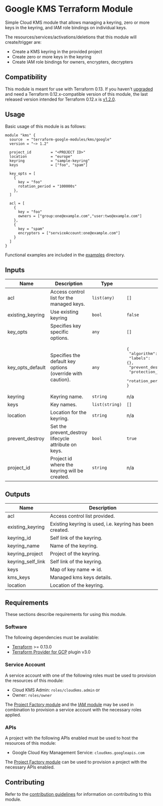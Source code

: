 # Google KMS Terraform Module

Simple Cloud KMS module that allows managing a keyring, zero or more keys in the keyring, and IAM role bindings on individual keys.

The resources/services/activations/deletions that this module will create/trigger are:

- Create a KMS keyring in the provided project
- Create zero or more keys in the keyring
- Create IAM role bindings for owners, encrypters, decrypters

## Compatibility
This module is meant for use with Terraform 0.13. If you haven't
[upgraded](https://www.terraform.io/upgrade-guides/0-13.html) and need a Terraform
0.12.x-compatible version of this module, the last released version
intended for Terraform 0.12.x is [v1.2.0](https://registry.terraform.io/modules/terraform-google-modules/-kms/google/v1.2.0).

## Usage

Basic usage of this module is as follows:

```hcl
module "kms" {
  source  = "terraform-google-modules/kms/google"
  version = "~> 1.2"

  project_id         = "<PROJECT ID>"
  location           = "europe"
  keyring            = "sample-keyring"
  keys               = ["foo", "spam"]

  key_opts = [
    {
      key = "foo"
      rotation_period = "100000s"
    },
  ]

  acl = [
    {
      key = "foo"
      owners = ["group:one@example.com","user:two@example.com"]
    },
    {
      key = "spam"
      encrypters = ["serviceAccount:one@example.com"]
    }
  ]
}
```

Functional examples are included in the
[examples](./examples/) directory.

<!-- BEGINNING OF PRE-COMMIT-TERRAFORM DOCS HOOK -->
## Inputs

| Name | Description | Type | Default | Required |
|------|-------------|------|---------|:--------:|
| acl | Access control list for the managed keys. | `list(any)` | `[]` | no |
| existing\_keyring | Use existing keyring | `bool` | `false` | no |
| key\_opts | Specifies key specific options. | `any` | `[]` | no |
| key\_opts\_default | Specifies the default key options (override with caution). | `any` | <pre>{<br>  "algorithm": "GOOGLE_SYMMETRIC_ENCRYPTION",<br>  "labels": {},<br>  "prevent_destroy": true,<br>  "protection_level": "SOFTWARE",<br>  "rotation_period": "100000s"<br>}</pre> | no |
| keyring | Keyring name. | `string` | n/a | yes |
| keys | Key names. | `list(string)` | `[]` | no |
| location | Location for the keyring. | `string` | n/a | yes |
| prevent\_destroy | Set the prevent\_destroy lifecycle attribute on keys. | `bool` | `true` | no |
| project\_id | Project id where the keyring will be created. | `string` | n/a | yes |

## Outputs

| Name | Description |
|------|-------------|
| acl | Access control list provided. |
| existing\_keyring | Existing keyring is used, i.e. keyring has been created. |
| keyring\_id | Self link of the keyring. |
| keyring\_name | Name of the keyring. |
| keyring\_project | Project of the keyring. |
| keyring\_self\_link | Self link of the keyring. |
| keys | Map of key name => id. |
| kms\_keys | Managed kms keys details. |
| location | Location of the keyring. |

<!-- END OF PRE-COMMIT-TERRAFORM DOCS HOOK -->

## Requirements

These sections describe requirements for using this module.

### Software

The following dependencies must be available:

- [Terraform](https://www.terraform.io/downloads.html) >= 0.13.0
- [Terraform Provider for GCP][terraform-provider-gcp] plugin v3.0

### Service Account

A service account with one of the following roles must be used to provision
the resources of this module:

- Cloud KMS Admin: `roles/cloudkms.admin` or
- Owner: `roles/owner`

The [Project Factory module][project-factory-module] and the
[IAM module][iam-module] may be used in combination to provision a
service account with the necessary roles applied.

### APIs

A project with the following APIs enabled must be used to host the
resources of this module:

- Google Cloud Key Management Service: `cloudkms.googleapis.com`

The [Project Factory module][project-factory-module] can be used to
provision a project with the necessary APIs enabled.

## Contributing

Refer to the [contribution guidelines](./CONTRIBUTING.md) for
information on contributing to this module.

[iam-module]: https://registry.terraform.io/modules/terraform-google-modules/iam/google
[project-factory-module]: https://registry.terraform.io/modules/terraform-google-modules/project-factory/google
[terraform-provider-gcp]: https://www.terraform.io/docs/providers/google/index.html
[terraform]: https://www.terraform.io/downloads.html
